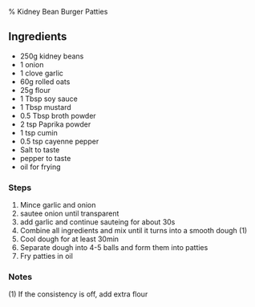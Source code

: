% Kidney Bean Burger Patties

## Ingredients 

* 250g kidney beans 
* 1 onion
* 1 clove garlic
* 60g rolled oats
* 25g flour
* 1 Tbsp soy sauce 
* 1 Tbsp mustard
* 0.5 Tbsp broth powder 
* 2 tsp Paprika powder
* 1 tsp cumin
* 0.5 tsp cayenne pepper
* Salt to taste 
* pepper to taste
* oil for frying 

### Steps
 
1. Mince garlic and onion
2. sautee onion until transparent
3. add garlic and continue sauteing for about 30s
4. Combine all ingredients and mix until it turns into a smooth dough (1)
5. Cool dough for at least 30min
6. Separate dough into 4-5 balls and form them into patties 
7. Fry patties in oil

### Notes 

(1) If the consistency is off, add extra flour
